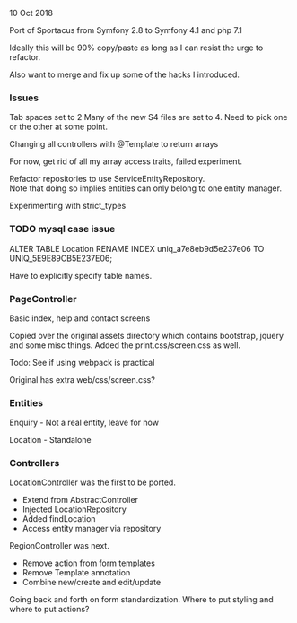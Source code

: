 10 Oct 2018

Port of Sportacus from Symfony 2.8 to Symfony 4.1 and php 7.1

Ideally this will be 90% copy/paste as long as I can resist the urge to refactor.

Also want to merge and fix up some of the hacks I introduced.

### Issues

Tab spaces set to 2
Many of the new S4 files are set to 4.  Need to pick one or the other at some point.

Changing all controllers with @Template to return arrays

For now, get rid of all my array access traits, failed experiment.


Refactor repositories to use ServiceEntityRepository.  
Note that doing so implies entities can only belong to one entity manager.

Experimenting with strict_types

### TODO mysql case issue

ALTER TABLE Location RENAME INDEX uniq_a7e8eb9d5e237e06 TO UNIQ_5E9E89CB5E237E06;

Have to explicitly specify table names.

### PageController

Basic index, help and contact screens

Copied over the original assets directory which contains bootstrap, jquery and some misc things.
Added the print.css/screen.css as well.

Todo: See if using webpack is practical

Original has extra web/css/screen.css?

### Entities

Enquiry - Not a real entity, leave for now

Location - Standalone

### Controllers

LocationController was the first to be ported.
* Extend from AbstractController
* Injected LocationRepository
* Added findLocation
* Access entity manager via repository


RegionController was next.
* Remove action from form templates
* Remove Template annotation
* Combine new/create and edit/update

Going back and forth on form standardization.  Where to put styling and where to put actions?
